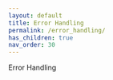 ```yaml
---
layout: default
title: Error Handling
permalink: /error_handling/
has_children: true
nav_order: 30
---
```


Error Handling
